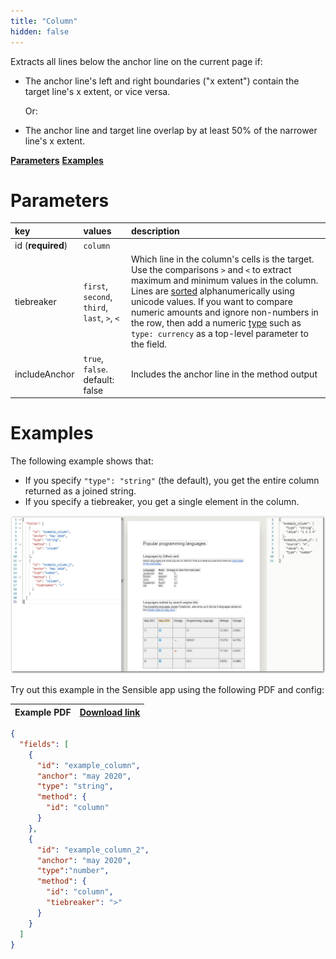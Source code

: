 ```yaml
---
title: "Column"
hidden: false
---
```

Extracts all lines below the anchor line on the current page if:

- The anchor line's left and right boundaries ("x extent") contain the target line's x extent, or vice versa. 

  Or:

- The anchor line and target line overlap by at least 50% of the narrower line's x extent.

[**Parameters**](doc:column#section-parameters)
[**Examples**](doc:column#section-examples)

  

Parameters
====


| key               | values                                       | description                                                  |
| :---------------- | :------------------------------------------- | :----------------------------------------------------------- |
| id (**required**) | `column`                                     |                                                              |
| tiebreaker        | `first`, `second`, `third`, `last`, `>`, `<` | Which line in the column's cells is the target. Use the comparisons `>` and `<` to extract maximum and minimum values in the column. Lines are [sorted](https://developer.mozilla.org/en-US/docs/Web/JavaScript/Reference/Operators#relational_operators) alphanumerically using unicode values. If you want to compare numeric amounts and ignore non-numbers in the row,  then add a numeric [type](doc:types) such as  `type: currency` as a top-level parameter to the field. |
| includeAnchor     | `true`, `false`. default: false              | Includes the anchor line in the method output                |

Examples
====

The following example shows that:

- If you specify  `"type": "string"` (the default),  you get the entire column returned as a joined string.
- If you specify a tiebreaker, you get a single element in the column.

![Click to enlarge](https://raw.githubusercontent.com/sensible-hq/sensible-docs/main/readme-sync/assets/v0/images/final/column_example.png)


Try out this example in the Sensible app using the following PDF and config:

| Example PDF | [Download link](https://raw.githubusercontent.com/sensible-hq/sensible-docs/main/readme-sync/assets/v0/pdfs/row_column_example.pdf) |
| ---------------------- | ------------------------------------------------------------ |

```json
{
  "fields": [
    {
      "id": "example_column",
      "anchor": "may 2020",
      "type": "string",
      "method": {
        "id": "column"
      }
    },
    {
      "id": "example_column_2",
      "anchor": "may 2020",
      "type":"number",
      "method": {
        "id": "column",
        "tiebreaker": ">"
      }
    }
  ]
}
```

